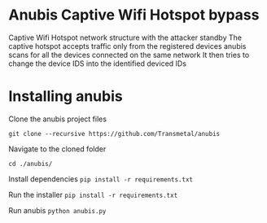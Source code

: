 # Anubis Captive Wifi Hotspot bypass

Captive Wifi Hotspot network structure with the attacker standby
The captive hotspot accepts traffic only from the registered devices
anubis scans for all the devices connected on the same network
It then tries to change the device IDS into the identified deviced IDs

Installing anubis
==

Clone the anubis project files

`git clone --recursive https://github.com/Transmetal/anubis`


Navigate to the cloned folder

`cd ./anubis/`

Install dependencies
`pip install -r requirements.txt`

Run the installer
`pip install -r requirements.txt`

Run anubis
`python anubis.py`
